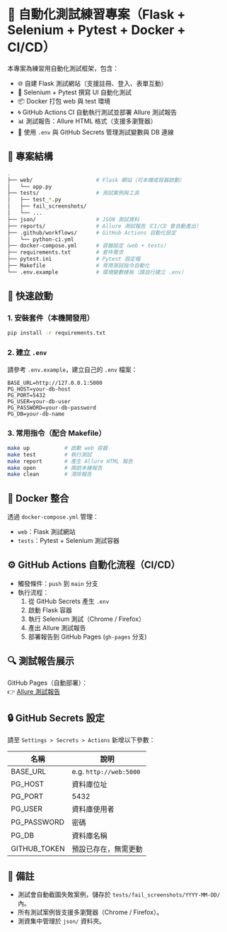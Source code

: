 # 🧪 自動化測試練習專案（Flask + Selenium + Pytest + Docker + CI/CD）

本專案為練習用自動化測試框架，包含：

- 🌐 自建 Flask 測試網站（支援註冊、登入、表單互動）
- 🧪 Selenium + Pytest 撰寫 UI 自動化測試
- 📦 Docker 打包 web 與 test 環境
- 🌀 GitHub Actions CI 自動執行測試並部署 Allure 測試報告
- 📊 測試報告：Allure HTML 格式（支援多瀏覽器）
- 🔐 使用 `.env` 與 GitHub Secrets 管理測試變數與 DB 連線

## 📂 專案結構

```bash
.
├── web/                    # Flask 網站（可本機或容器啟動）
│   └── app.py
├── tests/                  # 測試案例與工具
│   ├── test_*.py
│   ├── fail_screenshots/
│   └── ...
├── json/                   # JSON 測試資料
├── reports/                # Allure 測試報告（CI/CD 會自動產出）
├── .github/workflows/      # GitHub Actions 自動化設定
│   └── python-ci.yml
├── docker-compose.yml      # 容器設定（web + tests）
├── requirements.txt        # 套件需求
├── pytest.ini              # Pytest 設定檔
├── Makefile                # 常用測試指令自動化
└── .env.example            # 環境變數樣板（請自行建立 .env）
```

## 🚀 快速啟動

### 1. 安裝套件（本機開發用）

```bash
pip install -r requirements.txt
```

### 2. 建立 `.env`

請參考 `.env.example`，建立自己的 `.env` 檔案：

```
BASE_URL=http://127.0.0.1:5000
PG_HOST=your-db-host
PG_PORT=5432
PG_USER=your-db-user
PG_PASSWORD=your-db-password
PG_DB=your-db-name
```

### 3. 常用指令（配合 Makefile）

```bash
make up           # 啟動 web 容器
make test         # 執行測試
make report       # 產生 Allure HTML 報告
make open         # 開啟本機報告
make clean        # 清除報告
```

## 🐳 Docker 整合

透過 `docker-compose.yml` 管理：

- `web`：Flask 測試網站
- `tests`：Pytest + Selenium 測試容器

## ⚙️ GitHub Actions 自動化流程（CI/CD）

- 觸發條件：`push` 到 `main` 分支
- 執行流程：
  1. 從 GitHub Secrets 產生 `.env`
  2. 啟動 Flask 容器
  3. 執行 Selenium 測試（Chrome / Firefox）
  4. 產出 Allure 測試報告
  5. 部署報告到 GitHub Pages (`gh-pages` 分支)

## 🔍 測試報告展示

GitHub Pages（自動部署）：  
👉 [Allure 測試報告](https://你的帳號.github.io/你的repo名/allure/chrome/)

## 🔒 GitHub Secrets 設定

請至 `Settings > Secrets > Actions` 新增以下參數：

| 名稱         | 說明                   |
| ------------ | ---------------------- |
| BASE_URL     | e.g. `http://web:5000` |
| PG_HOST      | 資料庫位址             |
| PG_PORT      | 5432                   |
| PG_USER      | 資料庫使用者           |
| PG_PASSWORD  | 密碼                   |
| PG_DB        | 資料庫名稱             |
| GITHUB_TOKEN | 預設已存在，無需更動   |

## 📌 備註

- 測試會自動截圖失敗案例，儲存於 `tests/fail_screenshots/YYYY-MM-DD/` 內。
- 所有測試案例皆支援多瀏覽器（Chrome / Firefox）。
- 測資集中管理於 `json/` 資料夾。
